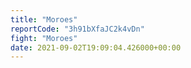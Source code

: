```yaml
---
title: "Moroes"
reportCode: "3h91bXfaJC2k4vDn"
fight: "Moroes"
date: 2021-09-02T19:09:04.426000+00:00
---
```

